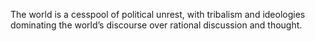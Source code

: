 The world is a cesspool of political unrest, with tribalism and ideologies dominating the world’s discourse over rational discussion and thought. 